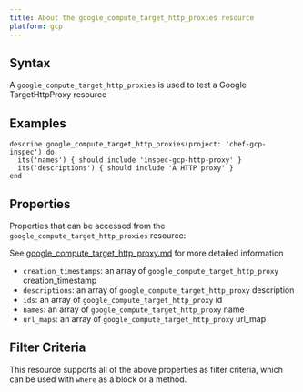 ```yaml
---
title: About the google_compute_target_http_proxies resource
platform: gcp
---
```


## Syntax
A `google_compute_target_http_proxies` is used to test a Google TargetHttpProxy resource

## Examples
```
describe google_compute_target_http_proxies(project: 'chef-gcp-inspec') do
  its('names') { should include 'inspec-gcp-http-proxy' }
  its('descriptions') { should include 'A HTTP proxy' }
end
```

## Properties
Properties that can be accessed from the `google_compute_target_http_proxies` resource:

See [google_compute_target_http_proxy.md](google_compute_target_http_proxy.md) for more detailed information
  * `creation_timestamps`: an array of `google_compute_target_http_proxy` creation_timestamp
  * `descriptions`: an array of `google_compute_target_http_proxy` description
  * `ids`: an array of `google_compute_target_http_proxy` id
  * `names`: an array of `google_compute_target_http_proxy` name
  * `url_maps`: an array of `google_compute_target_http_proxy` url_map

## Filter Criteria
This resource supports all of the above properties as filter criteria, which can be used
with `where` as a block or a method.
